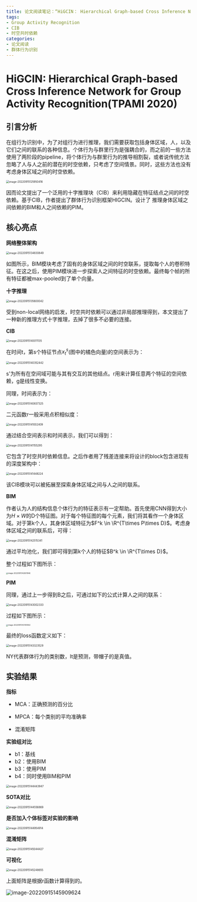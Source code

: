 ```yaml
---
title: 论文阅读笔记：“HiGCIN： Hierarchical Graph-based Cross Inference Network for Group Activity Recognition”
tags: 
- Group Activity Recognition
- CIB
- 时空共时依赖
categories:
- 论文阅读
- 群体行为识别
---
```


# HiGCIN: Hierarchical Graph-based Cross Inference Network for Group Activity Recognition(TPAMI 2020)

## 引言分析

在组行为识别中，为了对组行为进行推理，我们需要获取包括身体区域，人，以及它们之间的联系的各种信息。个体行为与群里行为是强耦合的，而之前的一些方法使用了两阶段的pipeline，将个体行为与群里行为的推导相割裂，或者说传统方法忽略了人与人之前的潜在的时空依赖，只考虑了空间情景。同时，这些方法也没有考虑身体区域之间的时空依赖。

<img src="https://raw.githubusercontent.com/coelien/image-hosting/master/img/202209151259510.png" alt="image-20220915125950416" style="zoom:50%;" />

因而论文提出了一个泛用的十字推理块（CIB）来利用隐藏在特征结点之间的时空依赖。基于CIB，作者提出了群体行为识别框架HIGCIN。设计了 推理身体区域之间依赖的BIM和人之间依赖的PIM。

## 核心亮点

**网络整体架构**

<img src="https://raw.githubusercontent.com/coelien/image-hosting/master/img/202209151348015.png" alt="image-20220915134830849" style="zoom:50%;" />

如图所示，BIM模块考虑了固有的身体区域之间的时空联系，提取每个人的卷积特征。在这之后，使用PIM模块进一步探索人之间特征的时空依赖。最终每个帧的所有特征都被max-pooled到了单个向量。

**十字推理**

<img src="https://raw.githubusercontent.com/coelien/image-hosting/master/img/202209151356092.png" alt="image-20220915135600042" style="zoom:50%;" />

受到non-local网络的启发，时空共时依赖可以通过非局部推理得到，本文提出了一种新的推理方式十字推理，去掉了很多不必要的连接。

**CIB**

<img src="https://raw.githubusercontent.com/coelien/image-hosting/master/img/202209151400180.png" alt="image-20220915140011135" style="zoom:50%;" />

在时间t，第s个特征节点$x^s_t$(图中的橘色向量)的空间表示为：

<img src="https://raw.githubusercontent.com/coelien/image-hosting/master/img/202209151403463.png" alt="image-20220915140352442" style="zoom:50%;" />

s'为所有在空间域可能与其有交互的其他结点。r用来计算任意两个特征的空间依赖，g是线性变换。

同理，时间表示为：

<img src="https://raw.githubusercontent.com/coelien/image-hosting/master/img/202209151408349.png" alt="image-20220915140837325" style="zoom:50%;" />

二元函数r一般采用点积相似度：

<img src="https://raw.githubusercontent.com/coelien/image-hosting/master/img/202209151410430.png" alt="image-20220915141002409" style="zoom:50%;" />

通过结合空间表示和时间表示，我们可以得到：

<img src="https://raw.githubusercontent.com/coelien/image-hosting/master/img/202209151411320.png" alt="image-20220915141155295" style="zoom:50%;" />

它包含了时空共时依赖信息。之后作者用了残差连接来将设计的block包含进现有的深度架构中：

<img src="https://raw.githubusercontent.com/coelien/image-hosting/master/img/202209151414245.png" alt="image-20220915141448224" style="zoom:50%;" />

该CIB模块可以被拓展至探索身体区域之间与人之间的联系。

**BIM**

作者认为人的结构信息个体行为的特征表示有一定帮助。首先使用CNN得到大小为$H\times W$的D个特征图。对于每个特征图的每个元素，我们将其看作一个身体区域。对于第k个人，其身体区域特征为$F^k \in \R^{T\times P\times D}$。考虑身体区域之间的联系后，可得：

<img src="https://raw.githubusercontent.com/coelien/image-hosting/master/img/202209151425367.png" alt="image-20220915142515341" style="zoom:50%;" />

通过平均池化，我们即可得到第k个人的特征$B^k \in \R^{T\times D}$。

整个过程如下图所示：

<img src="https://raw.githubusercontent.com/coelien/image-hosting/master/img/202209151428015.png" alt="image-20220915142801946" style="zoom:33%;" />

**PIM**

同理，通过上一步得到B之后，可通过如下的公式计算人之间的联系：

<img src="https://raw.githubusercontent.com/coelien/image-hosting/master/img/202209151430357.png" alt="image-20220915143002333" style="zoom:50%;" />

过程如下图所示：

<img src="https://raw.githubusercontent.com/coelien/image-hosting/master/img/202209151431666.png" alt="image-20220915143100582" style="zoom: 33%;" />

最终的loss函数定义如下：

<img src="https://raw.githubusercontent.com/coelien/image-hosting/master/img/202209151433551.png" alt="image-20220915143323529" style="zoom:50%;" />

NY代表群体行为的类别数，lt是预测，带帽子的是真值。

## 实验结果

**指标**

- MCA：正确预测的百分比
- MPCA：每个类别的平均准确率

- 混淆矩阵

**实验组对比**

- b1：基线
- b2：使用BIM
- b3：使用PIM
- b4：同时使用BIM和PIM

<img src="https://raw.githubusercontent.com/coelien/image-hosting/master/img/202209151444981.png" alt="image-20220915144443947" style="zoom:50%;" />

**SOTA对比**

<img src="https://raw.githubusercontent.com/coelien/image-hosting/master/img/202209151445912.png" alt="image-20220915144556869" style="zoom:50%;" />

**是否加入个体标签对实验的影响**

<img src="https://raw.githubusercontent.com/coelien/image-hosting/master/img/202209151449953.png" alt="image-20220915144954914" style="zoom:50%;" />

**混淆矩阵**

<img src="https://raw.githubusercontent.com/coelien/image-hosting/master/img/202209151450492.png" alt="image-20220915145044427" style="zoom:50%;" />

**可视化**

<img src="https://raw.githubusercontent.com/coelien/image-hosting/master/img/202209151452924.png" alt="image-20220915145248655" style="zoom:50%;" />

上面矩阵是根据r函数计算得到的。

![image-20220915145909624](https://raw.githubusercontent.com/coelien/image-hosting/master/img/202209151459869.png)
